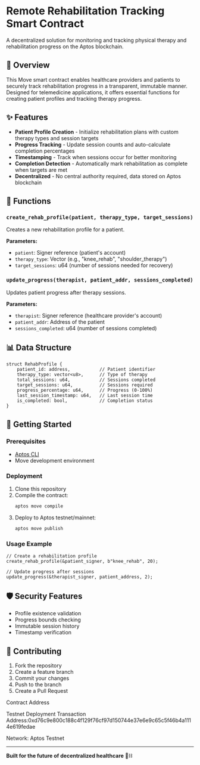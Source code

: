 # Remote Rehabilitation Tracking Smart Contract

A decentralized solution for monitoring and tracking physical therapy and rehabilitation progress on the Aptos blockchain.

## 🏥 Overview

This Move smart contract enables healthcare providers and patients to securely track rehabilitation progress in a transparent, immutable manner. Designed for telemedicine applications, it offers essential functions for creating patient profiles and tracking therapy progress.

## ✨ Features

- **Patient Profile Creation** - Initialize rehabilitation plans with custom therapy types and session targets
- **Progress Tracking** - Update session counts and auto-calculate completion percentages
- **Timestamping** - Track when sessions occur for better monitoring
- **Completion Detection** - Automatically mark rehabilitation as complete when targets are met
- **Decentralized** - No central authority required, data stored on Aptos blockchain

## 🔧 Functions

### `create_rehab_profile(patient, therapy_type, target_sessions)`
Creates a new rehabilitation profile for a patient.

**Parameters:**
- `patient`: Signer reference (patient's account)
- `therapy_type`: Vector<u8> (e.g., "knee_rehab", "shoulder_therapy")
- `target_sessions`: u64 (number of sessions needed for recovery)

### `update_progress(therapist, patient_addr, sessions_completed)`
Updates patient progress after therapy sessions.

**Parameters:**
- `therapist`: Signer reference (healthcare provider's account)
- `patient_addr`: Address of the patient
- `sessions_completed`: u64 (number of sessions completed)

## 📊 Data Structure

```move
struct RehabProfile {
    patient_id: address,           // Patient identifier
    therapy_type: vector<u8>,      // Type of therapy
    total_sessions: u64,           // Sessions completed
    target_sessions: u64,          // Sessions required
    progress_percentage: u64,      // Progress (0-100%)
    last_session_timestamp: u64,   // Last session time
    is_completed: bool,            // Completion status
}
```

## 🚀 Getting Started

### Prerequisites
- [Aptos CLI](https://aptos.dev/tools/aptos-cli/)
- Move development environment

### Deployment
1. Clone this repository
2. Compile the contract:
   ```bash
   aptos move compile
   ```
3. Deploy to Aptos testnet/mainnet:
   ```bash
   aptos move publish
   ```

### Usage Example
```move
// Create a rehabilitation profile
create_rehab_profile(&patient_signer, b"knee_rehab", 20);

// Update progress after sessions
update_progress(&therapist_signer, patient_address, 2);
```

## 🛡️ Security Features

- Profile existence validation
- Progress bounds checking
- Immutable session history
- Timestamp verification

## 🤝 Contributing

1. Fork the repository
2. Create a feature branch
3. Commit your changes
4. Push to the branch
5. Create a Pull Request

Contract Address

Testnet Deployment
Transaction Address:0xd76c9e800c188c4f129f76cf97d150744e37e6e9c65c5f46b4a1114e619fedae

Network: Aptos Testnet


---

**Built for the future of decentralized healthcare** 🏥⛓️
